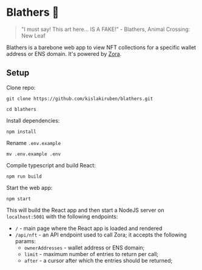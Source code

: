 # Blathers 🦉

> "I must say! This art here... IS A FAKE!" - Blathers, Animal Crossing: New Leaf

Blathers is a barebone web app to view NFT collections for a specific wallet address or ENS domain. It's powered by [Zora](https://zora.co/).

## Setup

Clone repo:

```
git clone https://github.com/kislakiruben/blathers.git
```

```
cd blathers
```

Install dependencies:

```
npm install
```

Rename `.env.example`

```
mv .env.example .env
```

Compile typescript and build React:

```
npm run build
```

Start the web app:

```
npm start
```

This will build the React app and then start a NodeJS server on `localhost:5001` with the following endpoints:

- `/` - main page where the React app is loaded and rendered
- `/api/nft` - an API endpoint used to call Zora; it accepts the following params:
  - `ownerAddresses` - wallet address or ENS domain;
  - `limit` - maximum number of entries to return per call;
  - `after` - a cursor after which the entries should be returned;
